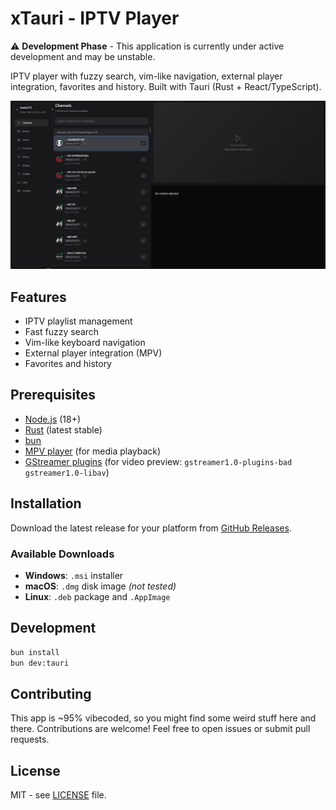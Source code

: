 # xTauri - IPTV Player

⚠️ **Development Phase** - This application is currently under active development and may be unstable.

IPTV player with fuzzy search, vim-like navigation, external player integration, favorites and history. Built with Tauri (Rust + React/TypeScript).

![xTauri Screenshot](public/screenshot.png)

## Features

- IPTV playlist management
- Fast fuzzy search
- Vim-like keyboard navigation
- External player integration (MPV)
- Favorites and history

## Prerequisites

- [Node.js](https://nodejs.org/) (18+)
- [Rust](https://rustlang.org/) (latest stable)
- [bun](https://bun.io/)
- [MPV player](https://mpv.io/) (for media playback)
- [GStreamer plugins](https://gstreamer.freedesktop.org/) (for video preview: `gstreamer1.0-plugins-bad gstreamer1.0-libav`)

## Installation

Download the latest release for your platform from [GitHub Releases](https://github.com/thiiz/xtauri/releases).

### Available Downloads
- **Windows**: `.msi` installer
- **macOS**: `.dmg` disk image *(not tested)*
- **Linux**: `.deb` package and `.AppImage`

## Development

```bash
bun install
bun dev:tauri
```

## Contributing

This app is ~95% vibecoded, so you might find some weird stuff here and there. Contributions are welcome! Feel free to open issues or submit pull requests.

## License

MIT - see [LICENSE](LICENSE) file.

